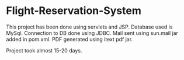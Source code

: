 # Flight-Reservation-System
This project has been done using servlets and JSP.
Database used is MySql.
Connection to DB done using JDBC.
Mail sent using sun.mail jar added in pom.xml.
PDF generated using itext pdf jar.

Project took almost 15-20 days.
